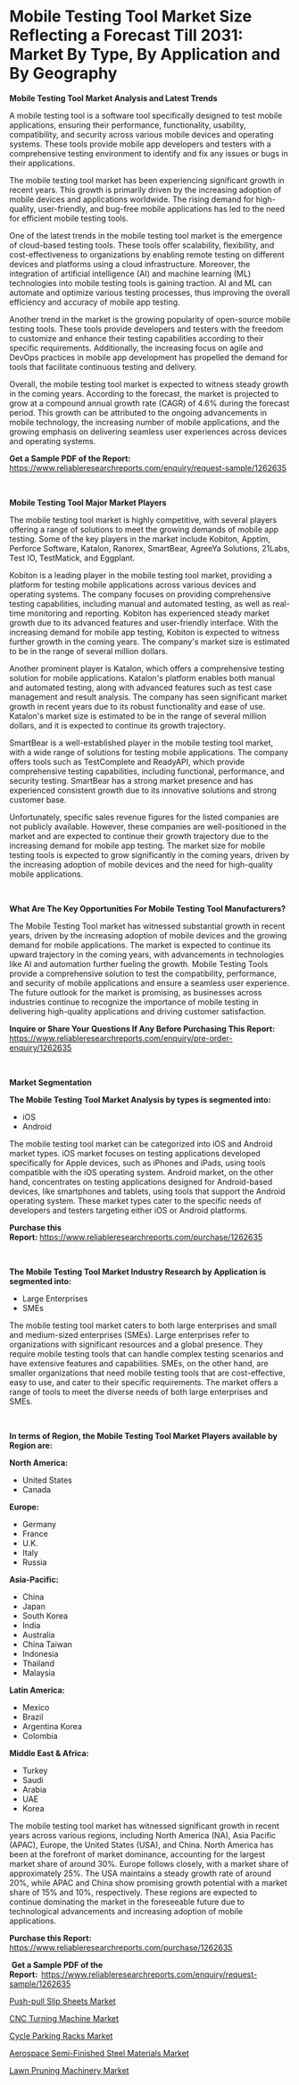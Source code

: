 <p><h1>Mobile Testing Tool Market Size Reflecting a Forecast Till 2031: Market By Type, By Application and By Geography</h1></p><p><strong>Mobile Testing Tool Market Analysis and Latest Trends</strong></p>
<p><p>A mobile testing tool is a software tool specifically designed to test mobile applications, ensuring their performance, functionality, usability, compatibility, and security across various mobile devices and operating systems. These tools provide mobile app developers and testers with a comprehensive testing environment to identify and fix any issues or bugs in their applications.</p><p>The mobile testing tool market has been experiencing significant growth in recent years. This growth is primarily driven by the increasing adoption of mobile devices and applications worldwide. The rising demand for high-quality, user-friendly, and bug-free mobile applications has led to the need for efficient mobile testing tools.</p><p>One of the latest trends in the mobile testing tool market is the emergence of cloud-based testing tools. These tools offer scalability, flexibility, and cost-effectiveness to organizations by enabling remote testing on different devices and platforms using a cloud infrastructure. Moreover, the integration of artificial intelligence (AI) and machine learning (ML) technologies into mobile testing tools is gaining traction. AI and ML can automate and optimize various testing processes, thus improving the overall efficiency and accuracy of mobile app testing.</p><p>Another trend in the market is the growing popularity of open-source mobile testing tools. These tools provide developers and testers with the freedom to customize and enhance their testing capabilities according to their specific requirements. Additionally, the increasing focus on agile and DevOps practices in mobile app development has propelled the demand for tools that facilitate continuous testing and delivery.</p><p>Overall, the mobile testing tool market is expected to witness steady growth in the coming years. According to the forecast, the market is projected to grow at a compound annual growth rate (CAGR) of 4.6% during the forecast period. This growth can be attributed to the ongoing advancements in mobile technology, the increasing number of mobile applications, and the growing emphasis on delivering seamless user experiences across devices and operating systems.</p></p>
<p><strong>Get a Sample PDF of the Report:&nbsp;</strong> <a href="https://www.reliableresearchreports.com/enquiry/request-sample/1262635">https://www.reliableresearchreports.com/enquiry/request-sample/1262635</a></p>
<p>&nbsp;</p>
<p><strong>Mobile Testing Tool Major Market Players</strong></p>
<p><p>The mobile testing tool market is highly competitive, with several players offering a range of solutions to meet the growing demands of mobile app testing. Some of the key players in the market include Kobiton, Apptim, Perforce Software, Katalon, Ranorex, SmartBear, AgreeYa Solutions, 21Labs, Test IO, TestMatick, and Eggplant.</p><p>Kobiton is a leading player in the mobile testing tool market, providing a platform for testing mobile applications across various devices and operating systems. The company focuses on providing comprehensive testing capabilities, including manual and automated testing, as well as real-time monitoring and reporting. Kobiton has experienced steady market growth due to its advanced features and user-friendly interface. With the increasing demand for mobile app testing, Kobiton is expected to witness further growth in the coming years. The company's market size is estimated to be in the range of several million dollars.</p><p>Another prominent player is Katalon, which offers a comprehensive testing solution for mobile applications. Katalon's platform enables both manual and automated testing, along with advanced features such as test case management and result analysis. The company has seen significant market growth in recent years due to its robust functionality and ease of use. Katalon's market size is estimated to be in the range of several million dollars, and it is expected to continue its growth trajectory.</p><p>SmartBear is a well-established player in the mobile testing tool market, with a wide range of solutions for testing mobile applications. The company offers tools such as TestComplete and ReadyAPI, which provide comprehensive testing capabilities, including functional, performance, and security testing. SmartBear has a strong market presence and has experienced consistent growth due to its innovative solutions and strong customer base.</p><p>Unfortunately, specific sales revenue figures for the listed companies are not publicly available. However, these companies are well-positioned in the market and are expected to continue their growth trajectory due to the increasing demand for mobile app testing. The market size for mobile testing tools is expected to grow significantly in the coming years, driven by the increasing adoption of mobile devices and the need for high-quality mobile applications.</p></p>
<p>&nbsp;</p>
<p><strong>What Are The Key Opportunities For Mobile Testing Tool Manufacturers?</strong></p>
<p><p>The Mobile Testing Tool market has witnessed substantial growth in recent years, driven by the increasing adoption of mobile devices and the growing demand for mobile applications. The market is expected to continue its upward trajectory in the coming years, with advancements in technologies like AI and automation further fueling the growth. Mobile Testing Tools provide a comprehensive solution to test the compatibility, performance, and security of mobile applications and ensure a seamless user experience. The future outlook for the market is promising, as businesses across industries continue to recognize the importance of mobile testing in delivering high-quality applications and driving customer satisfaction.</p></p>
<p><strong>Inquire or Share Your Questions If Any Before Purchasing This Report:</strong> <a href="https://www.reliableresearchreports.com/enquiry/pre-order-enquiry/1262635">https://www.reliableresearchreports.com/enquiry/pre-order-enquiry/1262635</a></p>
<p>&nbsp;</p>
<p><strong>Market Segmentation</strong></p>
<p><strong>The Mobile Testing Tool Market Analysis by types is segmented into:</strong></p>
<p><ul><li>iOS</li><li>Android</li></ul></p>
<p><p>The mobile testing tool market can be categorized into iOS and Android market types. iOS market focuses on testing applications developed specifically for Apple devices, such as iPhones and iPads, using tools compatible with the iOS operating system. Android market, on the other hand, concentrates on testing applications designed for Android-based devices, like smartphones and tablets, using tools that support the Android operating system. These market types cater to the specific needs of developers and testers targeting either iOS or Android platforms.</p></p>
<p><strong>Purchase this Report:&nbsp;</strong><a href="https://www.reliableresearchreports.com/purchase/1262635">https://www.reliableresearchreports.com/purchase/1262635</a></p>
<p>&nbsp;</p>
<p><strong>The Mobile Testing Tool Market Industry Research by Application is segmented into:</strong></p>
<p><ul><li>Large Enterprises</li><li>SMEs</li></ul></p>
<p><p>The mobile testing tool market caters to both large enterprises and small and medium-sized enterprises (SMEs). Large enterprises refer to organizations with significant resources and a global presence. They require mobile testing tools that can handle complex testing scenarios and have extensive features and capabilities. SMEs, on the other hand, are smaller organizations that need mobile testing tools that are cost-effective, easy to use, and cater to their specific requirements. The market offers a range of tools to meet the diverse needs of both large enterprises and SMEs.</p></p>
<p>&nbsp;</p>
<p><strong>In terms of Region, the Mobile Testing Tool Market Players available by Region are:</strong></p>
<p>
    <p> <strong> North America: </strong>
        <ul>
            <li>United States</li>
            <li>Canada</li>
        </ul>
        </p> 
    <p> <strong> Europe: </strong>
        <ul>
            <li>Germany</li>
            <li>France</li>
            <li>U.K.</li>
            <li>Italy</li>
            <li>Russia</li>
        </ul>
        </p> 
    <p> <strong> Asia-Pacific: </strong>
        <ul>
            <li>China</li>
            <li>Japan</li>
            <li>South Korea</li>
            <li>India</li>
            <li>Australia</li>
            <li>China Taiwan</li>
            <li>Indonesia</li>
            <li>Thailand</li>
            <li>Malaysia</li>
        </ul>
        </p> 
    <p> <strong> Latin America: </strong>
        <ul>
            <li>Mexico</li>
            <li>Brazil</li>
            <li>Argentina Korea</li>
            <li>Colombia</li>
        </ul>
        </p> 
    <p> <strong> Middle East & Africa: </strong>
        <ul>
            <li>Turkey</li>
            <li>Saudi</li>
            <li>Arabia</li>
            <li>UAE</li>
            <li>Korea</li>
        </ul>
    </p>
    </p>
<p><p>The mobile testing tool market has witnessed significant growth in recent years across various regions, including North America (NA), Asia Pacific (APAC), Europe, the United States (USA), and China. North America has been at the forefront of market dominance, accounting for the largest market share of around 30%. Europe follows closely, with a market share of approximately 25%. The USA maintains a steady growth rate of around 20%, while APAC and China show promising growth potential with a market share of 15% and 10%, respectively. These regions are expected to continue dominating the market in the foreseeable future due to technological advancements and increasing adoption of mobile applications.</p></p>
<p><strong>Purchase this Report: </strong><a href="https://www.reliableresearchreports.com/purchase/1262635">https://www.reliableresearchreports.com/purchase/1262635</a></p>
<p>&nbsp;<strong>Get a Sample PDF of the Report:&nbsp;&nbsp;</strong><a href="https://www.reliableresearchreports.com/enquiry/request-sample/1262635">https://www.reliableresearchreports.com/enquiry/request-sample/1262635</a></p>
<p><strong></strong></p>
<p><p><a href="https://medium.com/@williammann19/push-pull-slip-sheets-nbsp-market-focuses-on-market-share-size-and-projected-forecast-till-2031-a76aaa795f2e">Push-pull Slip Sheets Market</a></p><p><a href="https://medium.com/@williammann19/cnc-turning-machine-market-exploring-market-share-market-trends-and-future-growth-e7b3f359ab60">CNC Turning Machine Market</a></p><p><a href="https://medium.com/@nicholasstewart02/cycle-parking-racks-market-research-report-its-history-and-forecast-2024-to-2031-a3ba195ef038">Cycle Parking Racks Market</a></p><p><a href="https://medium.com/@nicholasstewart02/aerospace-semi-finished-steel-materials-market-size-reveals-the-best-marketing-channels-in-global-8d8cf628fe6d">Aerospace Semi-Finished Steel Materials Market</a></p><p><a href="https://medium.com/@nicholasstewart02/lawn-pruning-machinery-market-analysis-its-cagr-market-segmentation-and-global-industry-overview-ea55b67f6c01">Lawn Pruning Machinery Market</a></p></p>